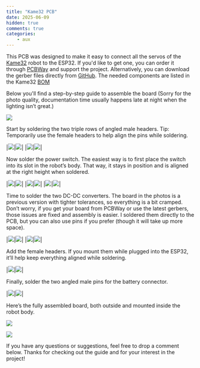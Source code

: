 ```yaml
---
title: "Kame32 PCB"
date: 2025-06-09
hidden: true
comments: true
categories:
    - aux
---
```


<style>
table {
  width: 100%;
  table-layout: fixed;
}

td, th {
  width: 25%;
  vertical-align: top;
  text-align: left;
  border: none !important;
  padding: 10px;
}

</style>

This PCB was designed to make it easy to connect all the servos of the [Kame32](/robots/kame32) robot to the ESP32. If you'd like to get one, you can order it through [PCBWay](https://www.pcbway.com/project/shareproject/Kame32_robot_PCB_ed79daf7.html) and support the project. Alternatively, you can download the gerber files directly from [GitHub](https://github.com/JavierIH/kame32/tree/main/pcb/gerbers). The needed components are listed in the Kame32 [BOM](/aux/kame32-bom)

Below you'll find a step-by-step guide to assemble the board (Sorry for the photo quality, documentation time usually happens late at night when the lighting isn’t great.)

[![](/assets/images/solder1.jpg)](/assets/images/solder1.jpg)

Start by soldering the two triple rows of angled male headers. Tip: Temporarily use the female headers to help align the pins while soldering.

|[![](/assets/images/solder2.jpg)](/assets/images/solder2.jpg)|[![](/assets/images/solder3.jpg)](/assets/images/solder3.jpg)|
|[![](/assets/images/solder4.jpg)](/assets/images/solder4.jpg)|[![](/assets/images/solder5.jpg)](/assets/images/solder5.jpg)|

Now solder the power switch. The easiest way is to first place the switch into its slot in the robot’s body. That way, it stays in position and is aligned at the right height when soldered.

|[![](/assets/images/solder6.jpg)](/assets/images/solder6.jpg)|[![](/assets/images/solder7.jpg)](/assets/images/solder7.jpg)|
|[![](/assets/images/solder8.jpg)](/assets/images/solder8.jpg)|[![](/assets/images/solder9.jpg)](/assets/images/solder9.jpg)|
|[![](/assets/images/solder10.jpg)](/assets/images/solder10.jpg)|[![](/assets/images/solder11.jpg)](/assets/images/solder11.jpg)|


Time to solder the two DC-DC converters. The board in the photos is a previous version with tighter tolerances, so everything is a bit cramped. Don’t worry, if you get your board from PCBWay or use the latest gerbers, those issues are fixed and assembly is easier.
I soldered them directly to the PCB, but you can also use pins if you prefer (though it will take up more space).

|[![](/assets/images/solder12.jpg)](/assets/images/solder12.jpg)|[![](/assets/images/solder13.jpg)](/assets/images/solder13.jpg)|
|[![](/assets/images/solder14.jpg)](/assets/images/solder14.jpg)|[![](/assets/images/solder15.jpg)](/assets/images/solder15.jpg)|


Add the female headers. If you mount them while plugged into the ESP32, it’ll help keep everything aligned while soldering.

|[![](/assets/images/solder16.jpg)](/assets/images/solder16.jpg)|[![](/assets/images/solder17.jpg)](/assets/images/solder17.jpg)|

Finally, solder the two angled male pins for the battery connector.

|[![](/assets/images/solder18.jpg)](/assets/images/solder18.jpg)|[![](/assets/images/solder19.jpg)](/assets/images/solder19.jpg)|

Here’s the fully assembled board, both outside and mounted inside the robot body.

[![](/assets/images/solder20.jpg)](/assets/images/solder20.jpg)

[![](/assets/images/solder21.jpg)](/assets/images/solder21.jpg)

If you have any questions or suggestions, feel free to drop a comment below.
Thanks for checking out the guide and for your interest in the project!
